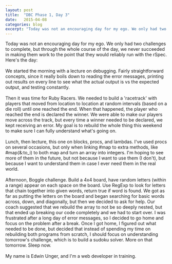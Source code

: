 ```yaml
---
layout: post
title:  "DBC Phase 1, Day 3"
date:   2015-04-08
categories: blog
excerpt: "Today was not an encouraging day for my ego. We only had two challenges to complete, but through the whole course of the day, we never succeeded in making them work to the point that they would reliably run with the rSpec. Here's the day:"
---
```


Today was not an encouraging day for my ego. We only had two challenges to complete, but through the whole course of the day, we never succeeded in making them work to the point that they would reliably run with the rSpec. Here's the day:
<br>
<br>
We started the morning with a lecture on debugging. Fairly straightforward concepts, since it really boils down to reading the error messages, printing out results on every line to see what the actual output is vs the expected output, and testing constantly.
<br>
<br>
Then it was time for Ruby Racers. We needed to build a 'racetrack' with players that moved from location to location at random intervals (based on a die roll) until one reached the end. When that happened, the player who reached the end is declared the winner. We were able to make our players move across the track, but every time a winner needed to be declared, we kept receiving an error. My goal is to rebuild the whole thing this weekend to make sure I can fully understand what's going on.
<br>
<br>
Lunch, then lecture, this one on blocks, procs, and lambdas. I've used procs on several occasions, but only when linking #map to extra methods, like #map(&:to_i) to both map and turn an array into integers. I'm hoping to see more of them in the future, but not because I want to use them (I don't), but because I want to understand them in case I ever need them in the real world.
<br>
<br>
Afternoon, Boggle challenge. Build a 4x4 board, have random letters (within a range) appear on each space on the board. Use RegExp to look for letters that chain together into given words, return true if word is found. We got as far as putting the letters on the board and began searching for basic words across, down, and diagonally, but then we decided to ask for help. Our coach suggested that we rebuild the array to not be so deeply nested, but that ended up breaking our code completely and we had to start over. I was frustrated after a long day of error messages, so I decided to go home and focus on the problem after a break. Once I got home, I figured out what needed to be done, but decided that instead of spending my time on rebuilding both programs from scratch, I should focus on understanding tomorrow's challenge, which is to build a sudoku solver. More on that tomorrow. Sleep now.
<br>
<br>
My name is Edwin Unger, and I'm a web developer in training.